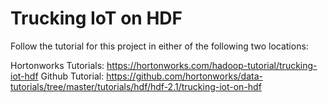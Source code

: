 # Trucking IoT on HDF

Follow the tutorial for this project in either of the following two locations:

Hortonworks Tutorials: <https://hortonworks.com/hadoop-tutorial/trucking-iot-hdf>
Github Tutorial: <https://github.com/hortonworks/data-tutorials/tree/master/tutorials/hdf/hdf-2.1/trucking-iot-on-hdf>
